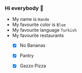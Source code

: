 ### Hi everybody 👋

- My name is `Hande`
- My favourite color is `Blue`
- My favourite language `Turkish`
- My favourite restaurants
    - [x] No Bananas
    - [x] Pantry
    - [x] Gazzo Pizza



